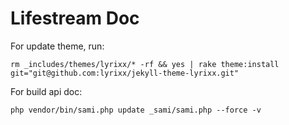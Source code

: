 Lifestream Doc
==============

For update theme, run:

    rm _includes/themes/lyrixx/* -rf && yes | rake theme:install git="git@github.com:lyrixx/jekyll-theme-lyrixx.git"

For build api doc:

    php vendor/bin/sami.php update _sami/sami.php --force -v

